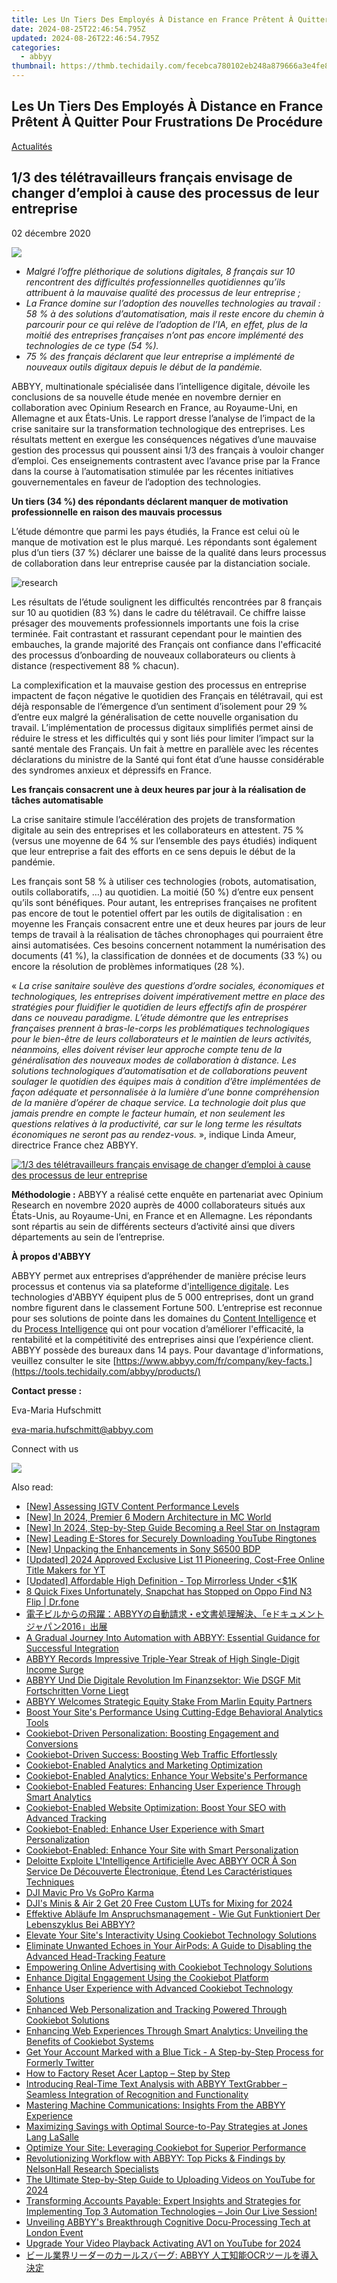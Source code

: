 ```yaml
---
title: Les Un Tiers Des Employés À Distance en France Prêtent À Quitter Pour Frustrations De Procédure
date: 2024-08-25T22:46:54.795Z
updated: 2024-08-26T22:46:54.795Z
categories:
  - abbyy
thumbnail: https://thmb.techidaily.com/fecebca780102eb248a879666a3e4fe860316aff4213c58165eb8b500d82b1f1.jpg
---
```


## Les Un Tiers Des Employés À Distance en France Prêtent À Quitter Pour Frustrations De Procédure

[Actualités](https://tools.techidaily.com/abbyy/products/)

## 1/3 des télétravailleurs français envisage de changer d’emploi à cause des processus de leur entreprise

02 décembre 2020

![](https://content.abbyy.com/-/media/project/abbyy/abbyy/branchtemplates/shutterstock_1272462163_1296-x-729.jpg?h=729&iar=0&w=1296)

* _Malgré l’offre pléthorique de solutions digitales, 8 français sur 10 rencontrent des difficultés professionnelles quotidiennes qu’ils attribuent à la mauvaise qualité des processus de leur entreprise ;_
* _La France domine sur l’adoption des nouvelles technologies au travail : 58 % à des solutions d’automatisation, mais il reste encore du chemin à parcourir pour ce qui relève de l’adoption de l’IA, en effet, plus de la moitié des entreprises françaises n’ont pas encore implémenté des technologies de ce type (54 %)._
* _75 % des français déclarent que leur entreprise a implémenté de nouveaux outils digitaux depuis le début de la pandémie._

  
ABBYY, multinationale spécialisée dans l’intelligence digitale, dévoile les conclusions de sa nouvelle étude menée en novembre dernier en collaboration avec Opinium Research en France, au Royaume-Uni, en Allemagne et aux États-Unis. Le rapport dresse l’analyse de l’impact de la crise sanitaire sur la transformation technologique des entreprises. Les résultats mettent en exergue les conséquences négatives d’une mauvaise gestion des processus qui poussent ainsi 1/3 des français à vouloir changer d’emploi. Ces enseignements contrastent avec l’avance prise par la France dans la course à l’automatisation stimulée par les récentes initiatives gouvernementales en faveur de l’adoption des technologies.

**Un tiers (34 %) des répondants déclarent manquer de motivation professionnelle en raison des mauvais processus**

L’étude démontre que parmi les pays étudiés, la France est celui où le manque de motivation est le plus marqué. Les répondants sont également plus d’un tiers (37 %) déclarer une baisse de la qualité dans leurs processus de collaboration dans leur entreprise causée par la distanciation sociale.

![research](https://static1.abbyy.com/abbyycommedia/30406/table-research-ballou-2020-fr.jpg?width=684&height=142&mode=max)

  
Les résultats de l’étude soulignent les difficultés rencontrées par 8 français sur 10 au quotidien (83 %) dans le cadre du télétravail. Ce chiffre laisse présager des mouvements professionnels importants une fois la crise terminée. Fait contrastant et rassurant cependant pour le maintien des embauches, la grande majorité des Français ont confiance dans l'efficacité des processus d’onboarding de nouveaux collaborateurs ou clients à distance (respectivement 88 % chacun).

La complexification et la mauvaise gestion des processus en entreprise impactent de façon négative le quotidien des Français en télétravail, qui est déjà responsable de l’émergence d’un sentiment d’isolement pour 29 % d’entre eux malgré la généralisation de cette nouvelle organisation du travail. L’implémentation de processus digitaux simplifiés permet ainsi de réduire le stress et les difficultés qui y sont liés pour limiter l’impact sur la santé mentale des Français. Un fait à mettre en parallèle avec les récentes déclarations du ministre de la Santé qui font état d’une hausse considérable des syndromes anxieux et dépressifs en France.

**Les français consacrent une à deux heures par jour à la réalisation de tâches automatisable**

La crise sanitaire stimule l’accélération des projets de transformation digitale au sein des entreprises et les collaborateurs en attestent. 75 % (versus une moyenne de 64 % sur l’ensemble des pays étudiés) indiquent que leur entreprise a fait des efforts en ce sens depuis le début de la pandémie.

Les français sont 58 % à utiliser ces technologies (robots, automatisation, outils collaboratifs, …) au quotidien. La moitié (50 %) d’entre eux pensent qu’ils sont bénéfiques. Pour autant, les entreprises françaises ne profitent pas encore de tout le potentiel offert par les outils de digitalisation : en moyenne les Français consacrent entre une et deux heures par jours de leur temps de travail à la réalisation de tâches chronophages qui pourraient être ainsi automatisées. Ces besoins concernent notamment la numérisation des documents (41 %), la classification de données et de documents (33 %) ou encore la résolution de problèmes informatiques (28 %).

« _La crise sanitaire soulève des questions d’ordre sociales, économiques et technologiques, les entreprises doivent impérativement mettre en place des stratégies pour fluidifier le quotidien de leurs effectifs afin de prospérer dans ce nouveau paradigme. L’étude démontre que les entreprises françaises prennent à bras-le-corps les problématiques technologiques pour le bien-être de leurs collaborateurs et le maintien de leurs activités, néanmoins, elles doivent réviser leur approche compte tenu de la généralisation des nouveaux modes de collaboration à distance. Les solutions technologiques d’automatisation et de collaborations peuvent soulager le quotidien des équipes mais à condition d’être implémentées de façon adéquate et personnalisée à la lumière d’une bonne compréhension de la manière d’opérer de chaque service. La technologie doit plus que jamais prendre en compte le facteur humain, et non seulement les questions relatives à la productivité, car sur le long terme les résultats économiques ne seront pas au rendez-vous._ », indique Linda Ameur, directrice France chez ABBYY.

[![1/3 des télétravailleurs français envisage de changer d’emploi à cause des processus de leur entreprise](https://static1.abbyy.com/abbyycommedia/30410/12431_infographics_abbyy-global-covid-technology-survey_fr_1200x628_2.jpg)](https://www.abbyy.com/media/30410/12431%5Finfographics%5Fabbyy-global-covid-technology-survey%5Ffr%5F1200x628%5F2.jpg "Agrandir l'image")

  
**Méthodologie :** ABBYY a réalisé cette enquête en partenariat avec Opinium Research en novembre 2020 auprès de 4000 collaborateurs situés aux États-Unis, au Royaume-Uni, en France et en Allemagne. Les répondants sont répartis au sein de différents secteurs d’activité ainsi que divers départements au sein de l’entreprise.

**À propos d'ABBYY**

ABBYY permet aux entreprises d’appréhender de manière précise leurs processus et contenus via sa plateforme d'[intelligence digitale](https://tools.techidaily.com/abbyy/products/). Les technologies d'ABBYY équipent plus de 5 000 entreprises, dont un grand nombre figurent dans le classement Fortune 500\. L’entreprise est reconnue pour ses solutions de pointe dans les domaines du [Content Intelligence](https://tools.techidaily.com/abbyy/products/) et du [Process Intelligence](https://tools.techidaily.com/abbyy/products/) qui ont pour vocation d’améliorer l'efficacité, la rentabilité et la compétitivité des entreprises ainsi que l’expérience client. ABBYY possède des bureaux dans 14 pays. Pour davantage d'informations, veuillez consulter le site [https://www.abbyy.com/fr/company/key-facts.](https://tools.techidaily.com/abbyy/products/)

**Contact presse :**

Eva-Maria Hufschmitt

[eva-maria.hufschmitt@abbyy.com](https://tools.techidaily.com/abbyy/products/)

Connect with us

<ins class="adsbygoogle"
     style="display:block"
     data-ad-format="autorelaxed"
     data-ad-client="ca-pub-7571918770474297"
     data-ad-slot="1223367746"></ins>



<ins class="adsbygoogle"
     style="display:block"
     data-ad-client="ca-pub-7571918770474297"
     data-ad-slot="8358498916"
     data-ad-format="auto"
     data-full-width-responsive="true"></ins>

<!-- affiliate ads begin -->
<a href="https://store.nero.com/order/checkout.php?PRODS=42296740&QTY=1&AFFILIATE=108875&CART=1"><img src="https://www.nero.com/nero-com-wAssets/img/banners/2023/biu/Nero_BackItUp_Screen_2.webp" border="0"></a>
<!-- affiliate ads end -->
<span class="atpl-alsoreadstyle">Also read:</span>
<div><ul>
<li><a href="https://instagram-video-recordings.techidaily.com/new-assessing-igtv-content-performance-levels/"><u>[New] Assessing IGTV Content Performance Levels</u></a></li>
<li><a href="https://on-screen-recording.techidaily.com/new-in-2024-premier-6-modern-architecture-in-mc-world/"><u>[New] In 2024, Premier 6 Modern Architecture in MC World</u></a></li>
<li><a href="https://instagram-video-files.techidaily.com/new-in-2024-step-by-step-guide-becoming-a-reel-star-on-instagram/"><u>[New] In 2024, Step-by-Step Guide  Becoming a Reel Star on Instagram</u></a></li>
<li><a href="https://fox-links.techidaily.com/new-leading-e-stores-for-securely-downloading-youtube-ringtones/"><u>[New] Leading E-Stores for Securely Downloading YouTube Ringtones</u></a></li>
<li><a href="https://some-tips.techidaily.com/new-unpacking-the-enhancements-in-sony-s6500-bdp/"><u>[New] Unpacking the Enhancements in Sony S6500 BDP</u></a></li>
<li><a href="https://facebook-video-share.techidaily.com/updated-2024-approved-exclusive-list-11-pioneering-cost-free-online-title-makers-for-yt/"><u>[Updated] 2024 Approved  Exclusive List  11 Pioneering, Cost-Free Online Title Makers for YT</u></a></li>
<li><a href="https://extra-resources.techidaily.com/updated-affordable-high-definition-top-mirrorless-under-(1k/"><u>[Updated] Affordable High Definition - Top Mirrorless Under <$1K</u></a></li>
<li><a href="https://howto.techidaily.com/8-quick-fixes-unfortunately-snapchat-has-stopped-on-oppo-find-n3-flip-drfone-by-drfone-fix-android-problems-fix-android-problems/"><u>8 Quick Fixes Unfortunately, Snapchat has Stopped on Oppo Find N3 Flip | Dr.fone</u></a></li>
<li><a href="https://solve-helper.techidaily.com/abbyyee2016/"><u>電子ビルからの飛躍：ABBYYの自動請求・e文書処理解決、「eドキュメントジャパン2016」出展</u></a></li>
<li><a href="https://solve-helper.techidaily.com/a-gradual-journey-into-automation-with-abbyy-essential-guidance-for-successful-integration/"><u>A Gradual Journey Into Automation with ABBYY: Essential Guidance for Successful Integration</u></a></li>
<li><a href="https://solve-helper.techidaily.com/abbyy-records-impressive-triple-year-streak-of-high-single-digit-income-surge/"><u>ABBYY Records Impressive Triple-Year Streak of High Single-Digit Income Surge</u></a></li>
<li><a href="https://solve-helper.techidaily.com/abbyy-und-die-digitale-revolution-im-finanzsektor-wie-dsgf-mit-fortschritten-vorne-liegt/"><u>ABBYY Und Die Digitale Revolution Im Finanzsektor: Wie DSGF Mit Fortschritten Vorne Liegt</u></a></li>
<li><a href="https://solve-helper.techidaily.com/abbyy-welcomes-strategic-equity-stake-from-marlin-equity-partners/"><u>ABBYY Welcomes Strategic Equity Stake From Marlin Equity Partners</u></a></li>
<li><a href="https://solve-helper.techidaily.com/boost-your-sites-performance-using-cutting-edge-behavioral-analytics-tools/"><u>Boost Your Site's Performance Using Cutting-Edge Behavioral Analytics Tools</u></a></li>
<li><a href="https://solve-helper.techidaily.com/cookiebot-driven-personalization-boosting-engagement-and-conversions/"><u>Cookiebot-Driven Personalization: Boosting Engagement and Conversions</u></a></li>
<li><a href="https://solve-helper.techidaily.com/cookiebot-driven-success-boosting-web-traffic-effortlessly/"><u>Cookiebot-Driven Success: Boosting Web Traffic Effortlessly</u></a></li>
<li><a href="https://solve-helper.techidaily.com/cookiebot-enabled-analytics-and-marketing-optimization/"><u>Cookiebot-Enabled Analytics and Marketing Optimization</u></a></li>
<li><a href="https://solve-helper.techidaily.com/cookiebot-enabled-analytics-enhance-your-websites-performance/"><u>Cookiebot-Enabled Analytics: Enhance Your Website's Performance</u></a></li>
<li><a href="https://solve-helper.techidaily.com/cookiebot-enabled-features-enhancing-user-experience-through-smart-analytics/"><u>Cookiebot-Enabled Features: Enhancing User Experience Through Smart Analytics</u></a></li>
<li><a href="https://solve-helper.techidaily.com/cookiebot-enabled-website-optimization-boost-your-seo-with-advanced-tracking/"><u>Cookiebot-Enabled Website Optimization: Boost Your SEO with Advanced Tracking</u></a></li>
<li><a href="https://solve-helper.techidaily.com/cookiebot-enabled-enhance-user-experience-with-smart-personalization/"><u>Cookiebot-Enabled: Enhance User Experience with Smart Personalization</u></a></li>
<li><a href="https://solve-helper.techidaily.com/cookiebot-enabled-enhance-your-site-with-smart-personalization/"><u>Cookiebot-Enabled: Enhance Your Site with Smart Personalization</u></a></li>
<li><a href="https://solve-helper.techidaily.com/deloitte-exploite-lintelligence-artificielle-avec-abbyy-ocr-a-son-service-de-decouverte-electronique-etend-les-caracteristiques-techniques/"><u>Deloitte Exploite L'Intelligence Artificielle Avec ABBYY OCR À Son Service De Découverte Électronique, Étend Les Caractéristiques Techniques</u></a></li>
<li><a href="https://extra-information.techidaily.com/1716237033783-dji-mavic-pro-vs-gopro-karma/"><u>DJI Mavic Pro Vs GoPro Karma</u></a></li>
<li><a href="https://article-tips.techidaily.com/djis-minis-and-air-2-get-20-free-custom-luts-for-mixing-for-2024/"><u>DJI's Minis & Air 2  Get 20 Free Custom LUTs for Mixing for 2024</u></a></li>
<li><a href="https://solve-helper.techidaily.com/effektive-ablaufe-im-anspruchsmanagement-wie-gut-funktioniert-der-lebenszyklus-bei-abbyy/"><u>Effektive Abläufe Im Anspruchsmanagement - Wie Gut Funktioniert Der Lebenszyklus Bei ABBYY?</u></a></li>
<li><a href="https://solve-helper.techidaily.com/elevate-your-sites-interactivity-using-cookiebot-technology-solutions/"><u>Elevate Your Site's Interactivity Using Cookiebot Technology Solutions</u></a></li>
<li><a href="https://fox-that.techidaily.com/eliminate-unwanted-echoes-in-your-airpods-a-guide-to-disabling-the-advanced-head-tracking-feature/"><u>Eliminate Unwanted Echoes in Your AirPods: A Guide to Disabling the Advanced Head-Tracking Feature</u></a></li>
<li><a href="https://solve-helper.techidaily.com/empowering-online-advertising-with-cookiebot-technology-solutions/"><u>Empowering Online Advertising with Cookiebot Technology Solutions</u></a></li>
<li><a href="https://solve-helper.techidaily.com/enhance-digital-engagement-using-the-cookiebot-platform/"><u>Enhance Digital Engagement Using the Cookiebot Platform</u></a></li>
<li><a href="https://solve-helper.techidaily.com/enhance-user-experience-with-advanced-cookiebot-technology-solutions/"><u>Enhance User Experience with Advanced Cookiebot Technology Solutions</u></a></li>
<li><a href="https://solve-helper.techidaily.com/enhanced-web-personalization-and-tracking-powered-through-cookiebot-solutions/"><u>Enhanced Web Personalization and Tracking Powered Through Cookiebot Solutions</u></a></li>
<li><a href="https://solve-helper.techidaily.com/enhancing-web-experiences-through-smart-analytics-unveiling-the-benefits-of-cookiebot-systems/"><u>Enhancing Web Experiences Through Smart Analytics: Unveiling the Benefits of Cookiebot Systems</u></a></li>
<li><a href="https://technical-tips.techidaily.com/get-your-account-marked-with-a-blue-tick-a-step-by-step-process-for-formerly-twitter/"><u>Get Your Account Marked with a Blue Tick - A Step-by-Step Process for Formerly Twitter</u></a></li>
<li><a href="https://techtrends.techidaily.com/1723808329214-how-to-factory-reset-acer-laptop-step-by-step/"><u>How to Factory Reset Acer Laptop – Step by Step</u></a></li>
<li><a href="https://solve-helper.techidaily.com/introducing-real-time-text-analysis-with-abbyy-textgrabber-seamless-integration-of-recognition-and-functionality/"><u>Introducing Real-Time Text Analysis with ABBYY TextGrabber – Seamless Integration of Recognition and Functionality</u></a></li>
<li><a href="https://solve-helper.techidaily.com/mastering-machine-communications-insights-from-the-abbyy-experience/"><u>Mastering Machine Communications: Insights From the ABBYY Experience</u></a></li>
<li><a href="https://solve-helper.techidaily.com/maximizing-savings-with-optimal-source-to-pay-strategies-at-jones-lang-lasalle/"><u>Maximizing Savings with Optimal Source-to-Pay Strategies at Jones Lang LaSalle</u></a></li>
<li><a href="https://solve-helper.techidaily.com/optimize-your-site-leveraging-cookiebot-for-superior-performance/"><u>Optimize Your Site: Leveraging Cookiebot for Superior Performance</u></a></li>
<li><a href="https://solve-helper.techidaily.com/revolutionizing-workflow-with-abbyy-top-picks-and-findings-by-nelsonhall-research-specialists/"><u>Revolutionizing Workflow with ABBYY: Top Picks & Findings by NelsonHall Research Specialists</u></a></li>
<li><a href="https://facebook-video-share.techidaily.com/the-ultimate-step-by-step-guide-to-uploading-videos-on-youtube-for-2024/"><u>The Ultimate Step-by-Step Guide to Uploading Videos on YouTube for 2024</u></a></li>
<li><a href="https://solve-helper.techidaily.com/transforming-accounts-payable-expert-insights-and-strategies-for-implementing-top-3-automation-technologies-join-our-live-session/"><u>Transforming Accounts Payable: Expert Insights and Strategies for Implementing Top 3 Automation Technologies – Join Our Live Session!</u></a></li>
<li><a href="https://solve-helper.techidaily.com/unveiling-abbyys-breakthrough-cognitive-docu-processing-tech-at-london-event/"><u>Unveiling ABBYY's Breakthrough Cognitive Docu-Processing Tech at London Event</u></a></li>
<li><a href="https://facebook-video-share.techidaily.com/upgrade-your-video-playback-activating-av1-on-youtube-for-2024/"><u>Upgrade Your Video Playback  Activating AV1 on YouTube for 2024</u></a></li>
<li><a href="https://solve-helper.techidaily.com/abbyy-ocr/"><u>ビール業界リーダーのカールスバーグ: ABBYY 人工知能OCRツールを導入決定</u></a></li>
</ul></div>
